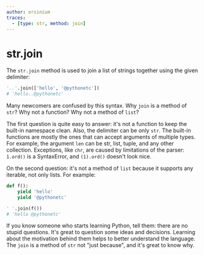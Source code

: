 ```yaml
---
author: orsinium
traces:
  - [type: str, method: join]
---
```


# str.join

The `str.join` method is used to join a list of strings together using the given delimiter:

```python
'..'.join(['hello', '@pythonetc'])
# 'hello..@pythonetc'
```

Many newcomers are confused by this syntax. Why `join` is a method of `str`? Why not a function? Why not a method of `list`?

The first question is quite easy to answer: it's not a function to keep the built-in namespace clean. Also, the delimiter can be only `str`. The built-in functions are mostly the ones that can accept arguments of multiple types. For example, the argument `len` can be str, list, tuple, and any other collection. Exceptions, like `chr`, are caused by limitations of the parser: `1.ord()` is a SyntaxError, and `(1).ord()` doesn't look nice.

On the second question: it's not a method of `list` because it supports any iterable, not only lists. For example:

```python
def f():
    yield 'hello'
    yield '@pythonetc'

' '.join(f())
# 'hello @pythonetc'
```

If you know someone who starts learning Python, tell them: there are no stupid questions. It's great to question some ideas and decisions. Learning about the motivation behind them helps to better understand the language. The `join` is a method of `str` not "just because", and it's great to know why.
